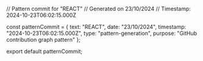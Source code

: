 // Pattern commit for "REACT"
// Generated on 23/10/2024
// Timestamp: 2024-10-23T06:02:15.000Z

const patternCommit = {
  text: "REACT",
  date: "23/10/2024",
  timestamp: "2024-10-23T06:02:15.000Z",
  type: "pattern-generation",
  purpose: "GitHub contribution graph pattern"
};

export default patternCommit;
